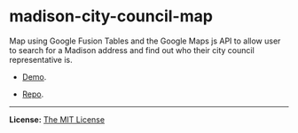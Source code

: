 # madison-city-council-map

Map using Google Fusion Tables and the Google Maps js API to allow user to search for a Madison address and find out who their city council representative is.

- [Demo](http://projects.chrislkeller.com/demos/madison-city-council-map).

- [Repo](https://github.com/chrislkeller/madison-city-council-map).

<hr />

**License:** [The MIT License](http://opensource.org/licenses/MIT)